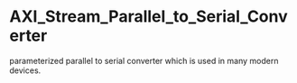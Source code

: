 # AXI_Stream_Parallel_to_Serial_Converter
parameterized parallel to serial converter which is used in many modern devices.

